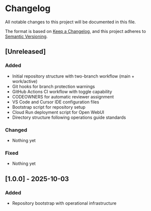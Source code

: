 # Changelog

All notable changes to this project will be documented in this file.

The format is based on [Keep a Changelog](https://keepachangelog.com/en/1.0.0/),
and this project adheres to [Semantic Versioning](https://semver.org/spec/v2.0.0.html).

## [Unreleased]

### Added
- Initial repository structure with two-branch workflow (main + work/active)
- Git hooks for branch protection warnings
- GitHub Actions CI workflow with toggle capability
- CODEOWNERS for automatic reviewer assignment
- VS Code and Cursor IDE configuration files
- Bootstrap script for repository setup
- Cloud Run deployment script for Open WebUI
- Directory structure following operations guide standards

### Changed
- Nothing yet

### Fixed
- Nothing yet

## [1.0.0] - 2025-10-03

### Added
- Repository bootstrap with operational infrastructure
